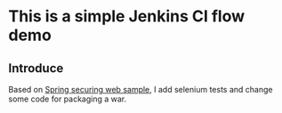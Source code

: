 # This is a simple Jenkins CI flow demo

## Introduce 

Based on [Spring securing web sample](https://github.com/spring-guides/gs-securing-web),
I add selenium tests and change some code for packaging a war.
